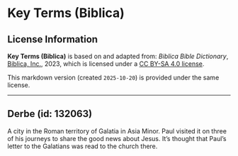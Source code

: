 # Key Terms (Biblica)

## License Information

**Key Terms (Biblica)** is based on and adapted from: _Biblica Bible Dictionary_, [Biblica, Inc.](https://www.biblica.com/), 2023, which is licensed under a [CC BY-SA 4.0 license](https://creativecommons.org/licenses/by-sa/4.0/legalcode.en).

This markdown version (created `2025-10-20`) is provided under the same license.



--------------------------------

## Derbe (id: 132063)

A city in the Roman territory of Galatia in Asia Minor. Paul visited it on three of his journeys to share the good news about Jesus. It’s thought that Paul’s letter to the Galatians was read to the church there.


